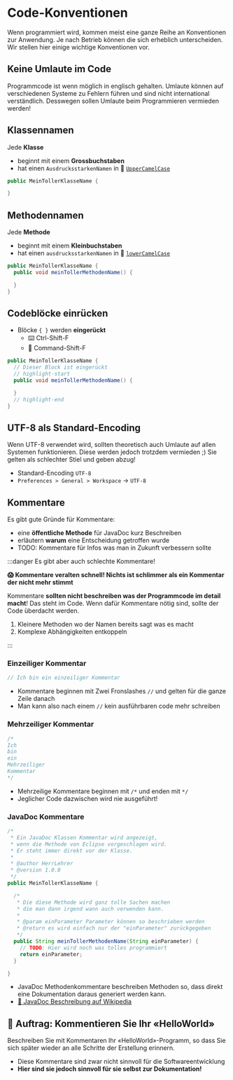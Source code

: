 # Code-Konventionen

Wenn programmiert wird, kommen meist eine ganze Reihe an Konventionen zur
Anwendung. Je nach Betrieb können die sich erheblich unterscheiden. Wir stellen
hier einige wichtige Konventionen vor.

## **Keine Umlaute** im Code

Programmcode ist wenn möglich in englisch gehalten. Umlaute können auf
verschiedenen Systeme zu Fehlern führen und sind nicht international
verständlich. Desswegen sollen Umlaute beim Programmieren vermieden werden!

## Klassennamen

Jede **Klasse**

- beginnt mit einem **Grossbuchstaben**
- hat einen `AusdrucksstarkenNamen` in :camel:
  [`UpperCamelCase`](http://wiki.c2.com/?UpperCamelCase)

```java
public MeinTollerKlasseName {

}
```

## Methodennamen

Jede **Methode**

- beginnt mit einem **Kleinbuchstaben**
- hat einen `ausdrucksstarkenNamen` in :camel:
  [`lowerCamelCase`](http://wiki.c2.com/?LowerCamelCase)

```java
public MeinTollerKlasseName {
  public void meinTollerMethodenName() {

  }
}
```

## Codeblöcke einrücken

- Blöcke `{ }` werden **eingerückt**
  - :keyboard: Ctrl-Shift-F
  - :apple: Command-Shift-F

```java
public MeinTollerKlasseName {
  // Dieser Block ist eingerückt
  // highlight-start
  public void meinTollerMethodenName() {

  }
  // highlight-end
}
```

## UTF-8 als Standard-Encoding

Wenn UTF-8 verwendet wird, sollten theoretisch auch Umlaute auf allen Systemen
funktionieren. Diese werden jedoch trotzdem vermieden ;) Sie gelten als
schlechter Stiel und geben abzug!

- Standard-Encoding `UTF-8`
- `Preferences > General > Workspace` -> `UTF-8`

## Kommentare

Es gibt gute Gründe für Kommentare:

- eine **öffentliche Methode** für JavaDoc kurz Beschreiben
- erläutern **warum** eine Entscheidung getroffen wurde
- TODO: Kommentare für Infos was man in Zukunft verbessern sollte

:::danger Es gibt aber auch schlechte Kommentare!

**:scream: Kommentare veralten schnell! Nichts ist schlimmer als ein Kommentar
der nicht mehr stimmt**

Kommentare **sollten nicht beschreiben was der Programmcode im detail macht**!
Das steht im Code. Wenn dafür Kommentare nötig sind, sollte der Code überdacht
werden.

1.  Kleinere Methoden wo der Namen bereits sagt was es macht
2.  Komplexe Abhängigkeiten entkoppeln

:::

### Einzeiliger Kommentar

```java
// Ich bin ein einzeiliger Kommentar
```

- Kommentare beginnen mit Zwei Fronslashes `//` und gelten für die ganze Zeile
  danach
- Man kann also nach einem `//` kein ausführbaren code mehr schreiben

### Mehrzeiliger Kommentar

```java
/*
Ich
bin
ein
Mehrzeiliger
Kommentar
*/
```

- Mehrzeilige Kommentare beginnen mit `/*` und enden mit `*/`
- Jeglicher Code dazwischen wird nie ausgeführt!

### JavaDoc Kommentare

```java
/*
 * Ein JavaDoc Klassen Kommentar wird angezeigt,
 * wenn die Methode von Eclipse vorgeschlagen wird.
 * Er steht immer direkt vor der Klasse.
 *
 * @author HerrLehrer
 * @version 1.0.0
 */
public MeinTollerKlasseName {

  /*
   * Die diese Methode wird ganz tolle Sachen machen
   * die man dann irgend wann auch verwenden kann.
   *
   * @param einParameter Parameter können so beschrieben werden
   * @return es wird einfach nur der "einParameter" zurückgegeben
   */
  public String meinTollerMethodenName(String einParameter) {
    // TODO: Hier wird noch was tolles programmiert
    return einParameter;
  }

}
```

- JavaDoc Methodenkommentare beschreiben Methoden so, dass direkt eine
  Dokumentation daraus generiert werden kann.
- [:link: JavaDoc Beschreibung auf Wikipedia](https://de.wikipedia.org/wiki/Javadoc)

## :pencil: Auftrag: Kommentieren Sie Ihr «HelloWorld»

Beschreiben Sie mit Kommentaren Ihr «HelloWorld»-Programm, so dass Sie sich
später wieder an alle Schritte der Erstellung erinnern.

- Diese Kommentare sind zwar nicht sinnvoll für die Softwareentwicklung
- **Hier sind sie jedoch sinnvoll für sie selbst zur Dokumentation!**
